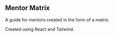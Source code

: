 ## Mentor Matrix

A guide for mentors created in the form of a matrix.

Created using React and Tailwind.
